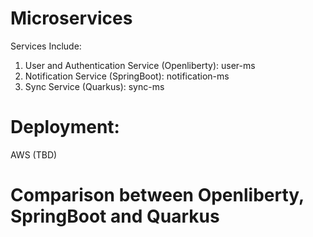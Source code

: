 # Microservices

Services Include:

1. User and Authentication Service (Openliberty): user-ms
2. Notification Service (SpringBoot): notification-ms
3. Sync Service (Quarkus): sync-ms


# Deployment:
AWS (TBD)


# Comparison between Openliberty, SpringBoot and Quarkus



